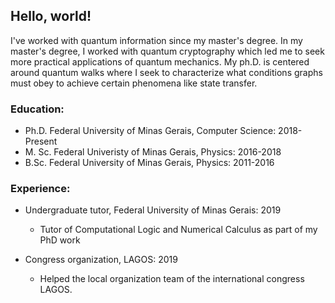 ## Hello, world!

I've worked with quantum information since my master's degree. In my master's degree, I worked with quantum cryptography which led me to seek more practical applications of quantum mechanics. My ph.D. is centered around quantum walks where I seek to characterize what conditions graphs must obey to achieve certain phenomena like state transfer.

### Education:

* Ph.D. Federal University of Minas Gerais, Computer Science: 2018-Present
* M. Sc. Federal Univeristy of Minas Gerais, Physics: 2016-2018
* B.Sc. Federal University of Minas Gerais, Physics: 2011-2016

### Experience:

* Undergraduate tutor, Federal University of Minas Gerais: 2019
  * Tutor of Computational Logic and Numerical Calculus as part of my PhD work

* Congress organization, LAGOS: 2019 
  * Helped the local organization team of the international congress LAGOS.


